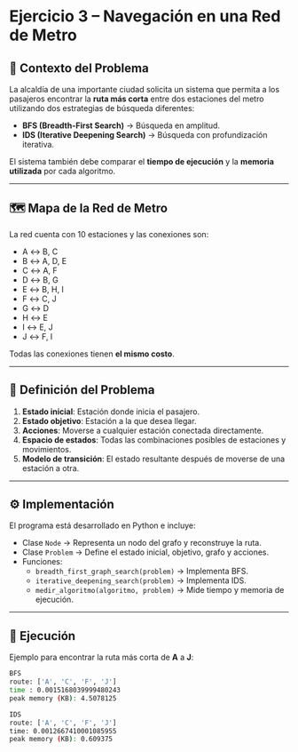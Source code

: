 # Ejercicio 3 – Navegación en una Red de Metro

## 📌 Contexto del Problema
La alcaldía de una importante ciudad solicita un sistema que permita a los pasajeros encontrar la **ruta más corta** entre dos estaciones del metro utilizando dos estrategias de búsqueda diferentes:

- **BFS (Breadth-First Search)** → Búsqueda en amplitud.
- **IDS (Iterative Deepening Search)** → Búsqueda con profundización iterativa.

El sistema también debe comparar el **tiempo de ejecución** y la **memoria utilizada** por cada algoritmo.

---

## 🗺 Mapa de la Red de Metro
La red cuenta con 10 estaciones y las conexiones son:

- A ↔ B, C  
- B ↔ A, D, E  
- C ↔ A, F  
- D ↔ B, G  
- E ↔ B, H, I  
- F ↔ C, J  
- G ↔ D  
- H ↔ E  
- I ↔ E, J  
- J ↔ F, I  

Todas las conexiones tienen **el mismo costo**.

---

## 🎯 Definición del Problema
1. **Estado inicial**: Estación donde inicia el pasajero.
2. **Estado objetivo**: Estación a la que desea llegar.
3. **Acciones**: Moverse a cualquier estación conectada directamente.
4. **Espacio de estados**: Todas las combinaciones posibles de estaciones y movimientos.
5. **Modelo de transición**: El estado resultante después de moverse de una estación a otra.

---

## ⚙️ Implementación
El programa está desarrollado en Python e incluye:
- Clase `Node` → Representa un nodo del grafo y reconstruye la ruta.
- Clase `Problem` → Define el estado inicial, objetivo, grafo y acciones.
- Funciones:
  - `breadth_first_graph_search(problem)` → Implementa BFS.
  - `iterative_deepening_search(problem)` → Implementa IDS.
  - `medir_algoritmo(algoritmo, problem)` → Mide tiempo y memoria de ejecución.
  
---

## 🚀 Ejecución
Ejemplo para encontrar la ruta más corta de **A** a **J**:

```bash
BFS
route: ['A', 'C', 'F', 'J']
time : 0.0015168039999480243
peak memory (KB): 4.5078125

IDS
route: ['A', 'C', 'F', 'J']
time: 0.0012667410001085955
peak memory (KB): 0.609375
